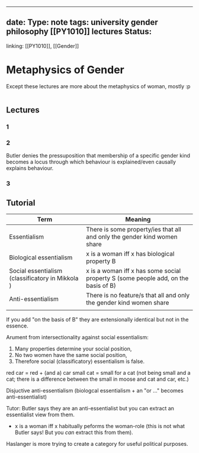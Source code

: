 
---
date: 
Type:  note
tags: university gender philosophy [[PY1010]] lectures
Status:  
---
linking: [[PY1010]], [[Gender]]

# Metaphysics of Gender
Except these lectures are more about the metaphysics of woman, mostly :p
```toc
```

## Lectures
### 1

### 2
Butler denies the pressuposition that membership of a specific gender kind becomes a locus through which behaviour is explained/even causally explains behaviour.


### 3

## Tutorial
| Term                                             | Meaning                                                                            |
| ------------------------------------------------ | ---------------------------------------------------------------------------------- |
| Essentialism                                     | There is some property/ies that all and only the gender kind women share           |
| Biological essentialism                          | x is a woman iff x has biological property B                                       |
| Social essentialism (classificatory in Mikkola ) | x is a woman iff x has some social property S (some people add, on the basis of B) |
| Anti-essentialism                                | There is no feature/s that all and only the gender kind women share                |
|                                                  |                                                                                    |

If you add "on the basis of B" they are extensionally identical but not in the essence.

Arument from intersectionality against social essentialism:
1. Many properties determine your social position,
2. No two women have the same social position,
3. Therefore social (classificatory) essentialism is false.


red car = red + (and a) car
small cat = small for a cat (not being small and a cat; there is a difference between the small in moose and cat and car, etc.)

Disjuctive anti-essentialism (biologcal essentialism + an "or ..." becomes anti-essentialist)

Tutor: Butler says they are an anti-essentialist but you can extract an essentialist view from them.
- x is a woman iff x habitually peforms the woman-role (this is not what Butler says! But you *can* extract this from them).


Haslanger is more trying to create a category for useful political purposes.
